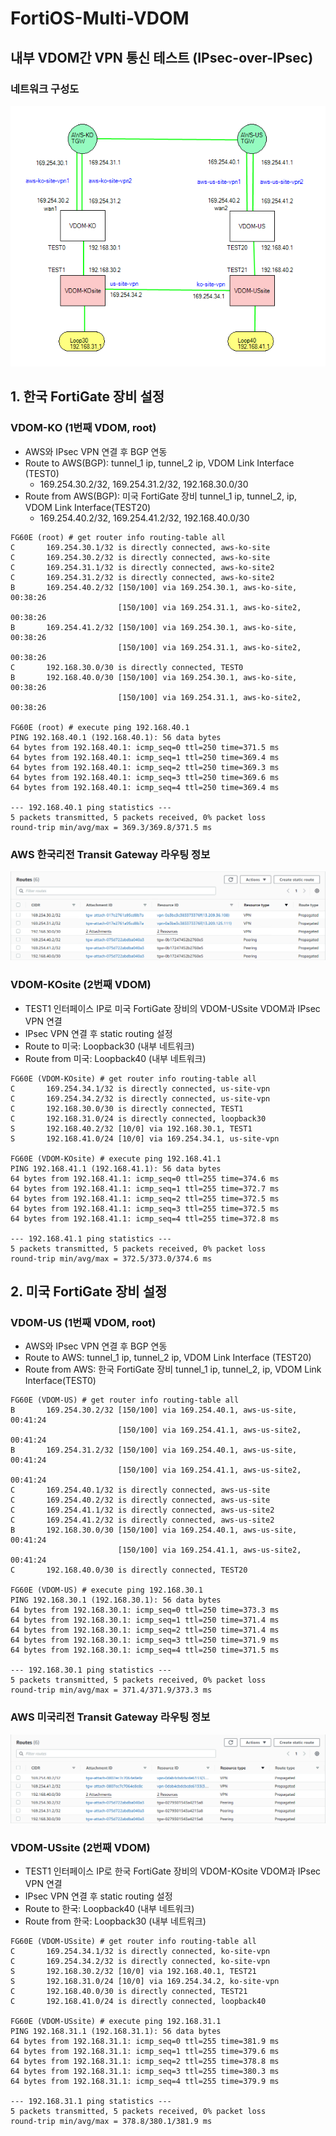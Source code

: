 # FortiOS-Multi-VDOM
## 내부 VDOM간 VPN 통신 테스트 (IPsec-over-IPsec)
### 네트워크 구성도
![Diagram](./fortios/fortigate-multi-vdom.png "Diagram")

## 1. 한국 FortiGate 장비 설정
### VDOM-KO (1번째 VDOM, root)
- AWS와 IPsec VPN 연결 후 BGP 연동
- Route to AWS(BGP): tunnel_1 ip, tunnel_2 ip, VDOM Link Interface (TEST0)
  - 169.254.30.2/32, 169.254.31.2/32, 192.168.30.0/30
- Route from AWS(BGP): 미국 FortiGate 장비 tunnel_1 ip, tunnel_2, ip, VDOM Link Interface(TEST20)
  - 169.254.40.2/32, 169.254.41.2/32, 192.168.40.0/30
```
FG60E (root) # get router info routing-table all
C       169.254.30.1/32 is directly connected, aws-ko-site
C       169.254.30.2/32 is directly connected, aws-ko-site
C       169.254.31.1/32 is directly connected, aws-ko-site2
C       169.254.31.2/32 is directly connected, aws-ko-site2
B       169.254.40.2/32 [150/100] via 169.254.30.1, aws-ko-site, 00:38:26
                        [150/100] via 169.254.31.1, aws-ko-site2, 00:38:26
B       169.254.41.2/32 [150/100] via 169.254.30.1, aws-ko-site, 00:38:26
                        [150/100] via 169.254.31.1, aws-ko-site2, 00:38:26
C       192.168.30.0/30 is directly connected, TEST0
B       192.168.40.0/30 [150/100] via 169.254.30.1, aws-ko-site, 00:38:26
                        [150/100] via 169.254.31.1, aws-ko-site2, 00:38:26
                        
FG60E (root) # execute ping 192.168.40.1
PING 192.168.40.1 (192.168.40.1): 56 data bytes
64 bytes from 192.168.40.1: icmp_seq=0 ttl=250 time=371.5 ms
64 bytes from 192.168.40.1: icmp_seq=1 ttl=250 time=369.4 ms
64 bytes from 192.168.40.1: icmp_seq=2 ttl=250 time=369.3 ms
64 bytes from 192.168.40.1: icmp_seq=3 ttl=250 time=369.6 ms
64 bytes from 192.168.40.1: icmp_seq=4 ttl=250 time=369.4 ms

--- 192.168.40.1 ping statistics ---
5 packets transmitted, 5 packets received, 0% packet loss
round-trip min/avg/max = 369.3/369.8/371.5 ms
```
### AWS 한국리전 Transit Gateway 라우팅 정보
![Routes](./fortios/aws-ko-tgw-routes.png "AWS-KO TGW Routing")


### VDOM-KOsite (2번째 VDOM)
- TEST1 인터페이스 IP로 미국 FortiGate 장비의 VDOM-USsite VDOM과 IPsec VPN 연결
- IPsec VPN 연결 후 static routing 설정
- Route to 미국: Loopback30 (내부 네트워크)
- Route from 미국: Loopback40 (내부 네트워크)
```
FG60E (VDOM-KOsite) # get router info routing-table all
C       169.254.34.1/32 is directly connected, us-site-vpn
C       169.254.34.2/32 is directly connected, us-site-vpn
C       192.168.30.0/30 is directly connected, TEST1
C       192.168.31.0/24 is directly connected, loopback30
S       192.168.40.2/32 [10/0] via 192.168.30.1, TEST1
S       192.168.41.0/24 [10/0] via 169.254.34.1, us-site-vpn

FG60E (VDOM-KOsite) # execute ping 192.168.41.1
PING 192.168.41.1 (192.168.41.1): 56 data bytes
64 bytes from 192.168.41.1: icmp_seq=0 ttl=255 time=374.6 ms
64 bytes from 192.168.41.1: icmp_seq=1 ttl=255 time=372.7 ms
64 bytes from 192.168.41.1: icmp_seq=2 ttl=255 time=372.5 ms
64 bytes from 192.168.41.1: icmp_seq=3 ttl=255 time=372.5 ms
64 bytes from 192.168.41.1: icmp_seq=4 ttl=255 time=372.8 ms

--- 192.168.41.1 ping statistics ---
5 packets transmitted, 5 packets received, 0% packet loss
round-trip min/avg/max = 372.5/373.0/374.6 ms
```

## 2. 미국 FortiGate 장비 설정
### VDOM-US (1번째 VDOM, root)
- AWS와 IPsec VPN 연결 후 BGP 연동
- Route to AWS: tunnel_1 ip, tunnel_2 ip, VDOM Link Interface (TEST20)
- Route from AWS: 한국 FortiGate 장비 tunnel_1 ip, tunnel_2, ip, VDOM Link Interface(TEST0)
```
FG60E (VDOM-US) # get router info routing-table all
B       169.254.30.2/32 [150/100] via 169.254.40.1, aws-us-site, 00:41:24
                        [150/100] via 169.254.41.1, aws-us-site2, 00:41:24
B       169.254.31.2/32 [150/100] via 169.254.40.1, aws-us-site, 00:41:24
                        [150/100] via 169.254.41.1, aws-us-site2, 00:41:24
C       169.254.40.1/32 is directly connected, aws-us-site
C       169.254.40.2/32 is directly connected, aws-us-site
C       169.254.41.1/32 is directly connected, aws-us-site2
C       169.254.41.2/32 is directly connected, aws-us-site2
B       192.168.30.0/30 [150/100] via 169.254.40.1, aws-us-site, 00:41:24
                        [150/100] via 169.254.41.1, aws-us-site2, 00:41:24
C       192.168.40.0/30 is directly connected, TEST20

FG60E (VDOM-US) # execute ping 192.168.30.1
PING 192.168.30.1 (192.168.30.1): 56 data bytes
64 bytes from 192.168.30.1: icmp_seq=0 ttl=250 time=373.3 ms
64 bytes from 192.168.30.1: icmp_seq=1 ttl=250 time=371.4 ms
64 bytes from 192.168.30.1: icmp_seq=2 ttl=250 time=371.4 ms
64 bytes from 192.168.30.1: icmp_seq=3 ttl=250 time=371.9 ms
64 bytes from 192.168.30.1: icmp_seq=4 ttl=250 time=371.5 ms

--- 192.168.30.1 ping statistics ---
5 packets transmitted, 5 packets received, 0% packet loss
round-trip min/avg/max = 371.4/371.9/373.3 ms
```
### AWS 미국리전 Transit Gateway 라우팅 정보
![Routes](./fortios/aws-us-tgw-routes.png "AWS-US TGW Routing")

### VDOM-USsite (2번째 VDOM)
- TEST1 인터페이스 IP로 한국 FortiGate 장비의 VDOM-KOsite VDOM과 IPsec VPN 연결
- IPsec VPN 연결 후 static routing 설정
- Route to 한국: Loopback40 (내부 네트워크)
- Route from 한국: Loopback30 (내부 네트워크)
```
FG60E (VDOM-USsite) # get router info routing-table all
C       169.254.34.1/32 is directly connected, ko-site-vpn
C       169.254.34.2/32 is directly connected, ko-site-vpn
S       192.168.30.2/32 [10/0] via 192.168.40.1, TEST21
S       192.168.31.0/24 [10/0] via 169.254.34.2, ko-site-vpn
C       192.168.40.0/30 is directly connected, TEST21
C       192.168.41.0/24 is directly connected, loopback40

FG60E (VDOM-USsite) # execute ping 192.168.31.1
PING 192.168.31.1 (192.168.31.1): 56 data bytes
64 bytes from 192.168.31.1: icmp_seq=0 ttl=255 time=381.9 ms
64 bytes from 192.168.31.1: icmp_seq=1 ttl=255 time=379.6 ms
64 bytes from 192.168.31.1: icmp_seq=2 ttl=255 time=378.8 ms
64 bytes from 192.168.31.1: icmp_seq=3 ttl=255 time=380.3 ms
64 bytes from 192.168.31.1: icmp_seq=4 ttl=255 time=379.9 ms

--- 192.168.31.1 ping statistics ---
5 packets transmitted, 5 packets received, 0% packet loss
round-trip min/avg/max = 378.8/380.1/381.9 ms
```


